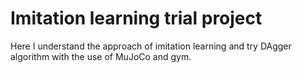 # Imitation learning trial project

Here I understand the approach of imitation learning and try DAgger algorithm with the use of MuJoCo and gym.
